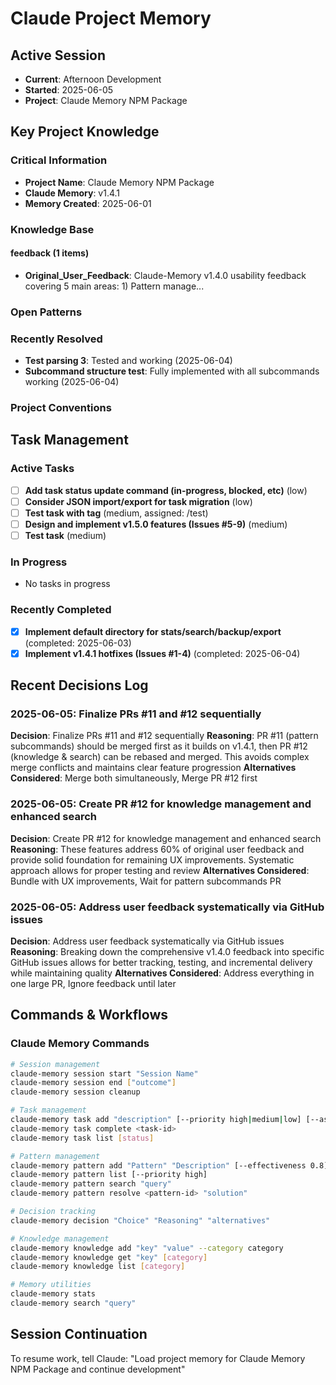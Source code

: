 # Claude Project Memory

## Active Session
- **Current**: Afternoon Development
- **Started**: 2025-06-05
- **Project**: Claude Memory NPM Package

## Key Project Knowledge

### Critical Information
- **Project Name**: Claude Memory NPM Package
- **Claude Memory**: v1.4.1
- **Memory Created**: 2025-06-01

### Knowledge Base
#### feedback (1 items)
- **Original_User_Feedback**: Claude-Memory v1.4.0 usability feedback covering 5 main areas: 1) Pattern manage...


### Open Patterns


### Recently Resolved
- **Test parsing 3**: Tested and working (2025-06-04)
- **Subcommand structure test**: Fully implemented with all subcommands working (2025-06-04)

### Project Conventions
<!-- Discovered during development -->

## Task Management

### Active Tasks
- [ ] **Add task status update command (in-progress, blocked, etc)** (low)
- [ ] **Consider JSON import/export for task migration** (low)
- [ ] **Test task with tag** (medium, assigned: /test)
- [ ] **Design and implement v1.5.0 features (Issues #5-9)** (medium)
- [ ] **Test task** (medium)

### In Progress
- No tasks in progress

### Recently Completed
- [x] **Implement default directory for stats/search/backup/export** (completed: 2025-06-03)
- [x] **Implement v1.4.1 hotfixes (Issues #1-4)** (completed: 2025-06-04)

## Recent Decisions Log

### 2025-06-05: Finalize PRs #11 and #12 sequentially
**Decision**: Finalize PRs #11 and #12 sequentially
**Reasoning**: PR #11 (pattern subcommands) should be merged first as it builds on v1.4.1, then PR #12 (knowledge & search) can be rebased and merged. This avoids complex merge conflicts and maintains clear feature progression
**Alternatives Considered**: Merge both simultaneously, Merge PR #12 first


### 2025-06-05: Create PR #12 for knowledge management and enhanced search
**Decision**: Create PR #12 for knowledge management and enhanced search
**Reasoning**: These features address 60% of original user feedback and provide solid foundation for remaining UX improvements. Systematic approach allows for proper testing and review
**Alternatives Considered**: Bundle with UX improvements, Wait for pattern subcommands PR


### 2025-06-05: Address user feedback systematically via GitHub issues
**Decision**: Address user feedback systematically via GitHub issues
**Reasoning**: Breaking down the comprehensive v1.4.0 feedback into specific GitHub issues allows for better tracking, testing, and incremental delivery while maintaining quality
**Alternatives Considered**: Address everything in one large PR, Ignore feedback until later


## Commands & Workflows

### Claude Memory Commands
```bash
# Session management
claude-memory session start "Session Name"
claude-memory session end ["outcome"]
claude-memory session cleanup

# Task management
claude-memory task add "description" [--priority high|medium|low] [--assignee name]
claude-memory task complete <task-id>
claude-memory task list [status]

# Pattern management
claude-memory pattern add "Pattern" "Description" [--effectiveness 0.8] [--priority high]
claude-memory pattern list [--priority high]
claude-memory pattern search "query"
claude-memory pattern resolve <pattern-id> "solution"

# Decision tracking
claude-memory decision "Choice" "Reasoning" "alternatives"

# Knowledge management
claude-memory knowledge add "key" "value" --category category
claude-memory knowledge get "key" [category]
claude-memory knowledge list [category]

# Memory utilities
claude-memory stats
claude-memory search "query"
```

## Session Continuation
To resume work, tell Claude:
"Load project memory for Claude Memory NPM Package and continue development"
